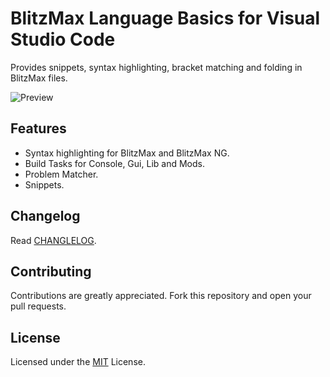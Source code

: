 # BlitzMax Language Basics for Visual Studio Code

Provides snippets, syntax highlighting, bracket matching and folding in BlitzMax files.

![Preview](https://github.com/Hezkore/vscode-blitzmax-support/raw/master/./media/demo.png)

## Features
* Syntax highlighting for BlitzMax and BlitzMax NG.
* Build Tasks for Console, Gui, Lib and Mods.
* Problem Matcher.
* Snippets.

## Changelog

Read [CHANGLELOG](https://github.com/Hezkore/vscode-blitzmax-support/blob/master/CHANGELOG.md).

## Contributing

Contributions are greatly appreciated. Fork this repository and open your pull requests.

## License

Licensed under the [MIT](https://github.com/Hezkore/vscode-blitzmax-support/blob/master/LICENSE.md) License.
